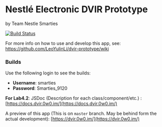# Nestlé Electronic DVIR Prototype
by Team Nestle Smarties

[![Build Status](https://travis-ci.com/LeoYulinLi/dvir-prototype.svg?token=8yMedrSLkMyRpuwXipom&branch=master)](https://travis-ci.com/LeoYulinLi/dvir-prototype)

For more info on how to use and develop this app, see: https://github.com/LeoYulinLi/dvir-prototype/wiki

### Builds
Use the following login to see the builds:
- **Username**: smarties
- **Password**: Smarties_9120

**For Lab4.2**: JSDoc (Description for each class/component/etc.) : [https://docs.dvir.0w0.im/](https://docs.dvir.0w0.im/)

A preview of this app (This is on `master` branch. May be behind form the actual development): [https://dvir.0w0.im/](https://dvir.0w0.im/)